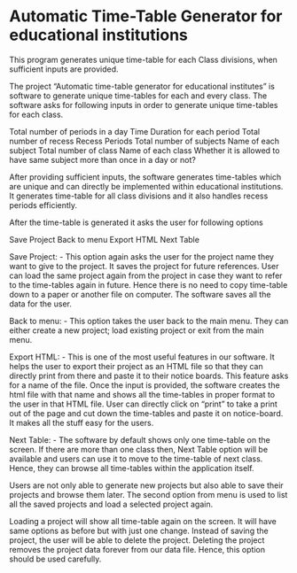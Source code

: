 # Automatic Time-Table Generator for educational institutions

This program generates unique time-table for each Class divisions, when sufficient inputs are provided.

The project “Automatic time-table generator for educational institutes” is software to generate unique time-tables for each and every class. The software asks for following inputs in order to generate unique time-tables for each class.

Total number of periods in a day
Time Duration for each period
Total number of recess
Recess Periods
Total number of subjects
Name of each subject
Total number of class
Name of each class
Whether it is allowed to have same subject more than once in a day or not?

After providing sufficient inputs, the software generates time-tables which are unique and can directly be implemented within educational institutions. It generates time-table for all class divisions and it also handles recess periods efficiently.

After the time-table is generated it asks the user for following options

Save Project
Back to menu
Export HTML
Next Table

Save Project: - This option again asks the user for the project name they want to give to the project. It saves the project for future references. User can load the same project again from the project in case they want to refer to the time-tables again in future. Hence there is no need to copy time-table down to a paper or another file on computer. The software saves all the data for the user.

Back to menu: - This option takes the user back to the main menu. They can either create a new project; load existing project or exit from the main menu.

Export HTML: - This is one of the most useful features in our software. It helps the user to export their project as an HTML file so that they can directly print from there and paste it to their notice boards. This feature asks for a name of the file. Once the input is provided, the software creates the html file with that name and shows all the time-tables in proper format to the user in that HTML file. User can directly click on “print” to take a print out of the page and cut down the time-tables and paste it on notice-board. It makes all the stuff easy for the users.

Next Table: - The software by default shows only one time-table on the screen. If there are more than one class then, Next Table option will be available and users can use it to move to the time-table of next class. Hence, they can browse all time-tables within the application itself.

Users are not only able to generate new projects but also able to save their projects and browse them later. The second option from menu is used to list all the saved projects and load a selected project again.

Loading a project will show all time-table again on the screen. It will have same options as before but with just one change. Instead of saving the project, the user will be able to delete the project. Deleting the project removes the project data forever from our data file. Hence, this option should be used carefully.

